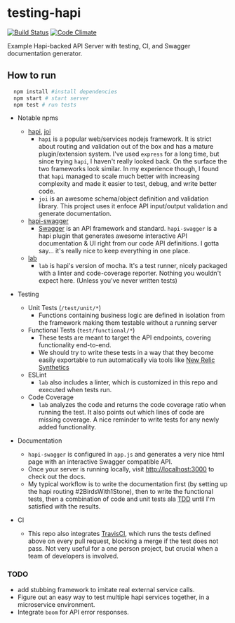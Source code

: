 # testing-hapi

[![Build Status](https://travis-ci.org/pashariger/testing-hapi.svg?branch=master)](https://travis-ci.org/pashariger/testing-hapi) [![Code Climate](https://codeclimate.com/github/pashariger/testing-hapi/badges/gpa.svg)](https://codeclimate.com/github/pashariger/testing-hapi)

Example Hapi-backed API Server with testing, CI, and Swagger documentation generator.

## How to run
```sh
  npm install #install dependencies
  npm start # start server
  npm test # run tests
```

- Notable npms
  - [hapi](https://github.com/hapijs/hapi), [joi](https://github.com/hapijs/joi)
    - `hapi` is a popular web/services nodejs framework. It is strict about routing and validation out of the box and has a mature plugin/extension system. I've used `express` for a long time, but since trying `hapi`, I haven't really looked back. On the surface the two frameworks look similar. In my experience though, I found that `hapi` managed to scale much better with increasing complexity and made it easier to test, debug, and write better code.
    - `joi` is an awesome schema/object definition and validation library. This project uses it enfoce API input/output validation and generate documentation.
  - [hapi-swagger](https://github.com/glennjones/hapi-swagger)
    - [Swagger](http://swagger.io/) is an API framework and standard. `hapi-swagger` is a hapi plugin that generates awesome interactive API documentation & UI right from our code API definitions. I gotta say... it's really nice to keep everything in one place.
  - [lab](https://github.com/hapijs/lab)
    - `lab` is hapi's version of mocha. It's a test runner, nicely packaged with a linter and code-coverage reporter. Nothing you wouldn't expect here. (Unless you've never written tests)
- Testing
  - Unit Tests (`/test/unit/*`)
    - Functions containing business logic are defined in isolation from the framework making them testable without a running server
  - Functional Tests (`test/functional/*`)
    - These tests are meant to target the API endpoints, covering functionality end-to-end.
    - We should try to write these tests in a way that they become easily exportable to run automatically via tools like [New Relic Synthetics](http://newrelic.com/sp/synthetics)
  - ESLint
    - `lab` also includes a linter, which is customized in this repo and executed when tests run. 
  - Code Coverage
    - `lab` analyzes the code and returns the code coverage ratio when running the test. It also points out which lines of code are missing coverage. A nice reminder to write tests for any newly added functionality.
- Documentation
  - `hapi-swagger` is configured in `app.js` and generates a very nice html page with an interactive Swagger compatible API. 
  - Once your server is running locally, visit [http://localhost:3000](http://localhost:3000) to check out the docs.
  - My typical workflow is to write the documentation first (by setting up the hapi routing #2BirdsWith1Stone), then to write the functional tests, then a combination of code and unit tests ala [TDD](http://www.jamesshore.com/Blog/Red-Green-Refactor.html) until I'm satisfied with the results. 

- CI
  - This repo also integrates [TravisCI](https://travis-ci.org/), which runs the tests defined above on every pull request, blocking a merge if the test does not pass. Not very useful for a one person project, but crucial when a team of developers is involved.

### TODO
  * add stubbing framework to imitate real external service calls.
  * Figure out an easy way to test multiple hapi services together, in a microservice environment.
  * Integrate `boom` for API error responses.
